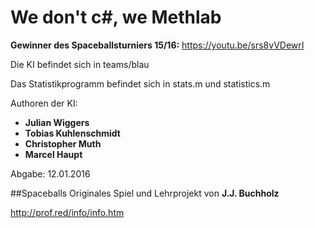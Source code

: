 # We don't c#, we Methlab

**Gewinner des Spaceballsturniers 15/16:** https://youtu.be/srs8vVDewrI

Die KI befindet sich in teams/blau

Das Statistikprogramm befindet sich in stats.m und statistics.m

Authoren der KI:

- **Julian Wiggers**
- **Tobias Kuhlenschmidt**
- **Christopher Muth**
- **Marcel Haupt**

Abgabe: 12.01.2016

##Spaceballs
Originales Spiel und Lehrprojekt von **J.J. Buchholz**

http://prof.red/info/info.htm
